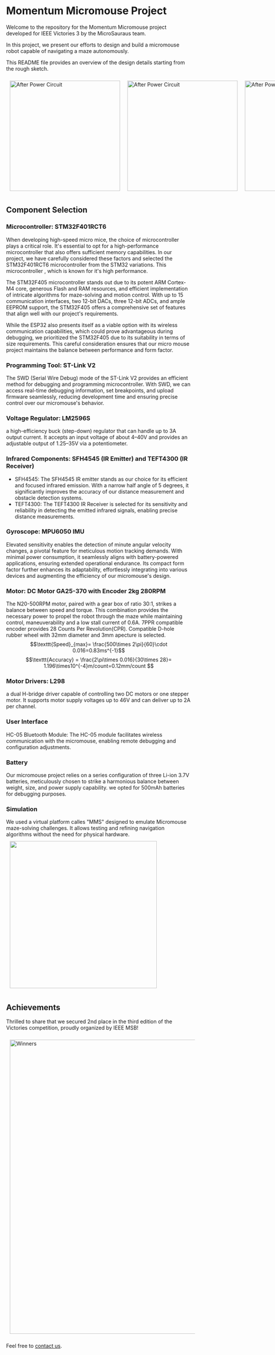 # Momentum Micromouse Project

Welcome to the repository for the Momentum Micromouse project developed for IEEE Victories 3 by the MicroSauraus team.

In this project, we present our efforts to design and build a micromouse robot capable of navigating a maze autonomously.

This README file provides an overview of the design details starting from the rough sketch.

<div style="display: flex;">
    <img src="https://github.com/user-attachments/assets/a3dcaf06-35f1-4eba-b373-7a1086af5753" alt="After Power Circuit" style="Height: 300px; padding: 10px;">
    <img src="https://github.com/user-attachments/assets/a702d02c-65c8-454d-bf29-d570bcb35345" alt="After Power Circuit" style="Height: 300px; padding: 10px;">
    <img src="https://github.com/user-attachments/assets/6daad120-ade1-4d14-880a-48fb4a05f945" alt="After Power Circuit" style="Height: 300px; padding: 10px;">
</div>

## Component Selection

### Microcontroller: STM32F401RCT6

When developing high-speed micro mice, the choice of microcontroller plays a critical role. It's essential to opt for a high-performance microcontroller that also offers sufficient memory capabilities. In our project, we have carefully considered these factors and selected the STM32F401RCT6 microcontroller from the STM32 variations. This microcontroller , which is known for it's high performance. 

The STM32F405 microcontroller stands out due to its potent ARM Cortex-M4 core, generous Flash and RAM resources, and efficient implementation of intricate algorithms for maze-solving and motion control. With up to 15 communication interfaces, two 12-bit DACs, three 12-bit ADCs, and ample EEPROM support, the STM32F405 offers a comprehensive set of features that align well with our project's requirements.

While the ESP32 also presents itself as a viable option with its wireless communication capabilities, which could prove advantageous during debugging, we prioritized the STM32F405 due to its suitability in terms of size requirements. This careful consideration ensures that our micro mouse project maintains the balance between performance and form factor.

### Programming Tool: ST-Link V2
The SWD (Serial Wire Debug) mode of the ST-Link V2 provides an efficient method for debugging and programming microcontroller. With SWD, we can access real-time debugging information, set breakpoints, and upload firmware seamlessly, reducing development time and ensuring precise control over our micromouse's behavior.


### Voltage Regulator: LM2596S
a high-efficiency buck (step-down) regulator that can handle up to 3A output current.
It accepts an input voltage of about 4–40V and provides an adjustable output of 1.25–35V via a potentiometer.

### Infrared Components: SFH4545 (IR Emitter) and TEFT4300 (IR Receiver)
- SFH4545: The SFH4545 IR emitter stands as our choice for its efficient and focused infrared emission. With a narrow half angle of 5 degrees, it significantly improves the accuracy of our distance measurement and obstacle detection systems. 
- TEFT4300: The TEFT4300 IR Receiver is selected for its sensitivity and reliability in detecting the emitted infrared signals, enabling precise distance measurements.

### Gyroscope: MPU6050 IMU
Elevated sensitivity enables the detection of minute angular velocity changes, a pivotal feature for meticulous motion tracking demands. With minimal power consumption, it seamlessly aligns with battery-powered applications, ensuring extended operational endurance. Its compact form factor further enhances its adaptability, effortlessly integrating into various devices and augmenting the efficiency of our micromouse's design.


### Motor: DC Motor GA25-370 with Encoder 2kg 280RPM

The N20-500RPM motor, paired with a gear box of ratio 30:1, strikes a balance between speed and torque. This combination provides the necessary power to propel the robot through the maze while maintaining control, maneuverability and a low stall current of 0.6A. 7PPR compatible encoder provides 28 Counts Per Revolution(CPR). Compatible D-hole rubber wheel with 32mm diameter and 3mm apecture is selected.
$$\texttt{Speed}_{max}= \frac{500\times 2\pi}{60}\cdot 0.016=0.83ms^{-1}$$
$$\texttt{Accuracy} = \frac{2\pi\times 0.016}{30\times 28}= 1.196\times10^{-4}m/count=0.12mm/count $$

### Motor Drivers: L298

a dual H-bridge driver capable of controlling two DC motors or one stepper motor.
It supports motor supply voltages up to 46V and can deliver up to 2A per channel.

### User Interface

HC-05 Bluetooth Module: The HC-05 module facilitates wireless communication with the micromouse, enabling remote debugging and configuration adjustments.

### Battery
Our micromouse project relies on a series configuration of three Li-ion 3.7V batteries, meticulously chosen to strike a harmonious balance between weight, size, and power supply capability. we opted for 500mAh batteries for debugging purposes.

### Simulation
We used a virtual platform calles "MMS" designed to emulate Micromouse maze-solving challenges.
It allows testing and refining navigation algorithms without the need for physical hardware.
<img src="https://github.com/user-attachments/assets/45ba97fa-236d-4db0-a1c5-3bfe1796e22b" style="Height: 400px; padding: 10px;">


## Achievements
Thrilled to share that we secured 2nd place in the third edition of the Victories competition, proudly organized by IEEE MSB!

<div style="display: flex;">
    <img src="https://github.com/user-attachments/assets/7c161231-2880-48d7-bfd4-6001e322d98b" alt="Winners" style="Height: 800px; padding: 10px;">
</div>




Feel free to [contact us](mailto:mohamedalim559@gmail.com). 
